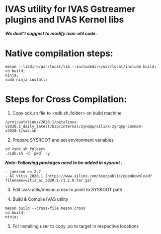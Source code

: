 # IVAS utility for IVAS Gstreamer plugins and IVAS Kernel libs

***We dont't suggest to modify ivas-util code.***

# Native compilation steps:

```
meson --libdir=/usr/local/lib --includedir=/usr/local/include build;
cd build;
ninja;
sudo ninja install;
```

# Steps for Cross Compilation:
1. Copy sdk.sh file to <sdk.sh_folder> on build machine
```
/proj/petalinux/2020.1/petalinux-v2020.1_daily_latest/bsp/internal/zynqmp/xilinx-zynqmp-common-v2020.1/sdk.sh 
```
2. Prepare SYSROOT and set environment variables
```
cd <sdk.sh_folder>
./sdk.sh -d `pwd` -y
```
***Note: Following packages need to be added in sysroot :***
```
- jansson >= 2.7
- AI Vitis 2020.1 (https://www.xilinx.com/bin/public/openDownload?filename=vitis_ai_2020.1-r1.2.0.tar.gz)
```
3. Edit ivas-utils/meson.cross to point to SYSROOT path

4. Build & Compile IVAS utility
```
meson build --cross-file meson.cross
cd build;
ninja;
```
5. For installing user to copy .so to target in respective locations
